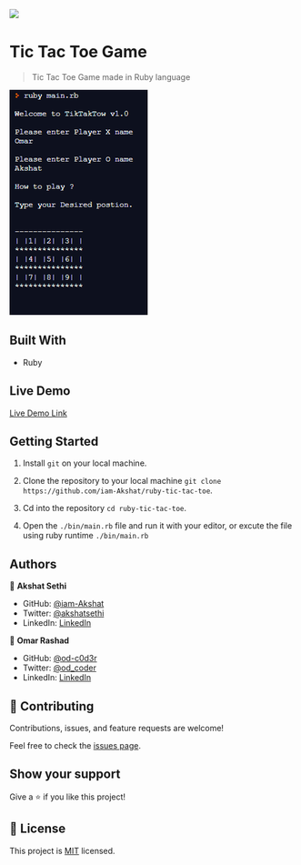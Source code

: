 ![](https://img.shields.io/badge/Microverse-blueviolet)

# Tic Tac Toe Game

> Tic Tac Toe Game made in Ruby language

![screenshot](./screenshot.png)

## Built With

- Ruby

## Live Demo

[Live Demo Link](https://repl.it/@OmarRashad/ruby-tic-tac-toe#bin/main.rb)


## Getting Started

1. Install `git` on your local machine.

1. Clone the repository to your local machine `git clone https://github.com/iam-Akshat/ruby-tic-tac-toe`.

1. Cd into the repository `cd ruby-tic-tac-toe`.

1. Open the `./bin/main.rb` file and run it with your editor, or excute the file using ruby runtime `./bin/main.rb`

## Authors

👤 **Akshat Sethi**

- GitHub: [@iam-Akshat](https://github.com/iam-Akshat)
- Twitter: [@akshatsethi](https://twitter.com/akshatsethi)
- LinkedIn: [LinkedIn](https://www.linkedin.com/in/akshat-sethi-786737ba/)

👤 **Omar Rashad**

- GitHub: [@od-c0d3r](https://github.com/od-c0d3r)
- Twitter: [@od_coder](https://twitter.com/od_coder)
- LinkedIn: [LinkedIn](https://linkedin.com/omarrashad)

## 🤝 Contributing

Contributions, issues, and feature requests are welcome!

Feel free to check the [issues page](issues/).

## Show your support

Give a ⭐️ if you like this project!

## 📝 License

This project is [MIT](lic.url) licensed.
